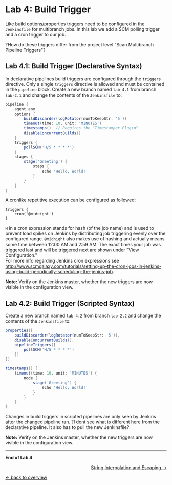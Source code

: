 Lab 4: Build Trigger
====================

Like build options/properties triggers need to be configured in the ``Jenkinsfile`` for
multibranch jobs. In this lab we add a SCM polling trigger and a cron trigger to our job.

?How do these triggers differ from the project level "Scan Multibranch Pipeline Triggers"?

Lab 4.1: Build Trigger (Declarative Syntax)
-------------------------------------------

In declarative pipelines build triggers are configured through the ``triggers`` directive.
Only a single ``triggers`` directive is allowed and must be contained in the ``pipeline`` block.
Create a new branch named ``lab-4.1`` from branch ``lab-2.1`` and change the contents of the ``Jenkinsfile`` to:

```groovy
pipeline {
    agent any
    options {
        buildDiscarder(logRotator(numToKeepStr: '5'))
        timeout(time: 10, unit: 'MINUTES')
        timestamps()  // Requires the "Timestamper Plugin"
        disableConcurrentBuilds()
    }
    triggers {
        pollSCM('H/5 * * * *')
    }
    stages {
        stage('Greeting') {
            steps {
                echo 'Hello, World!'
            }
        }
    }
}
```
A cronlike repetitive execution can be configured as followed:
```
triggers {
    cron('@midnight')
}
```

``H`` in a cron expression stands for hash (of the job name) and is used to prevent load spikes on Jenkins by distributing job triggering evenly over the configured range.
``@midnight`` also makes use of hashing and actually means some time between 12:00 AM and 2:59 AM. The exact times your job was triggered last and will be triggered next
are shown under "View Configuration."  
For more info regarding Jenkins cron expressions see <http://www.scmgalaxy.com/tutorials/setting-up-the-cron-jobs-in-jenkins-using-build-periodically-scheduling-the-jenins-job>.

**Note:** Verify on the Jenkins master, whether the new triggers are now visible in the configuration view.

Lab 4.2: Build Trigger (Scripted Syntax)
----------------------------------------

Create a new branch named ``lab-4.2`` from branch ``lab-2.2`` and change the contents of the ``Jenkinsfile`` to:

```groovy
properties([
    buildDiscarder(logRotator(numToKeepStr: '5')),
    disableConcurrentBuilds(),
    pipelineTriggers([
        pollSCM('H/5 * * * *')
    ])
])

timestamps() {
    timeout(time: 10, unit: 'MINUTES') {
        node {
            stage('Greeting') {
                echo 'Hello, World!'
            }
        }
    }
}
```

Changes in build triggers in scripted pipelines are only seen by Jenkins
after the changed pipeline ran.
?I dont see what is different here from the declarative pipeline. It also has to pull the new Jenkinsfile?

**Note:** Verify on the Jenkins master, whether the new triggers are now visible in the configuration view.

---

**End of Lab 4**

<p width="100px" align="right"><a href="05_string_interpolation_quoting_escaping.md">String Interpolation and Escaping →</a></p>

[← back to overview](../README.md)
